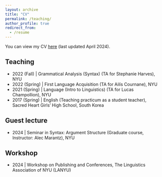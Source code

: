 ```yaml
---
layout: archive
title: "CV"
permalink: /teaching/
author_profile: true
redirect_from:
  - /resume
---
```


You can view my CV [here](https://drive.google.com/file/d/1WhghnpJ7GGhyKno7Kl92Rda5aTlZO43d/view?usp=drive_link) (last updated April 2024).

<!-- ## Education

- 2019–present \| New York University (Ph.D.)
- 2019 \| Sogang University (M.A.)
- 2018 \| Sogang University (B.A.)

## Non-degree education            

- 2018 \| Linguistic Society of Korea (LSK) Linguistic School

## Fellowships & scholarships 

- 2019–2024 \| Henry M. MacCracken Fellowship, New York University
- 2019 \| Dean's Student Travel Grant Award, New York University
- 2018 \| Linguistic Society of Korea (LSK) Scholarship -->

## Teaching

- 2022 (Fall) \| Grammatical Analysis (Syntax) (TA for Stephanie Harves), NYU
- 2022 (Spring) \| First Language Acquisition (TA for Ailís Cournane), NYU
- 2021 (Spring) \| Language (Intro to Linguistics) (TA for Lucas Champollion), NYU
- 2017 (Spring) \| English (Teaching practicum as a student teacher), Sacred Heart Girls’ High School, South Korea

## Guest lecture

- 2024 \| Seminar in Syntax: Argument Structure (Graduate course, Instructor: Alec Marantz), NYU

## Workshop

- 2024 \| Workshop on Publishing and Conferences, The Linguistics Association of NYU (LANYU)

<!-- ## Affiliation

- 2018–present \| Linguistic Society of America (LSA) -->
